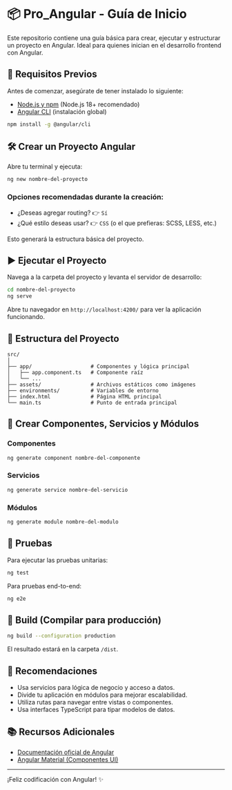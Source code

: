 
# 📦 Pro_Angular - Guía de Inicio

Este repositorio contiene una guía básica para crear, ejecutar y estructurar un proyecto en Angular. Ideal para quienes inician en el desarrollo frontend con Angular.

## 🚀 Requisitos Previos

Antes de comenzar, asegúrate de tener instalado lo siguiente:

- [Node.js y npm](https://nodejs.org/) (Node.js 18+ recomendado)
- [Angular CLI](https://angular.io/cli) (instalación global)

```bash
npm install -g @angular/cli
```

## 🛠️ Crear un Proyecto Angular

Abre tu terminal y ejecuta:

```bash
ng new nombre-del-proyecto
```

### Opciones recomendadas durante la creación:

- ¿Deseas agregar routing? 👉 `Sí`
- ¿Qué estilo deseas usar? 👉 `CSS` (o el que prefieras: SCSS, LESS, etc.)

Esto generará la estructura básica del proyecto.

## ▶️ Ejecutar el Proyecto

Navega a la carpeta del proyecto y levanta el servidor de desarrollo:

```bash
cd nombre-del-proyecto
ng serve
```

Abre tu navegador en `http://localhost:4200/` para ver la aplicación funcionando.

## 📁 Estructura del Proyecto

```text
src/
│
├── app/                   # Componentes y lógica principal
│   ├── app.component.ts   # Componente raíz
│   └── ...
├── assets/                # Archivos estáticos como imágenes
├── environments/          # Variables de entorno
├── index.html             # Página HTML principal
└── main.ts                # Punto de entrada principal
```

## 🧱 Crear Componentes, Servicios y Módulos

### Componentes

```bash
ng generate component nombre-del-componente
```

### Servicios

```bash
ng generate service nombre-del-servicio
```

### Módulos

```bash
ng generate module nombre-del-modulo
```

## 🧪 Pruebas

Para ejecutar las pruebas unitarias:

```bash
ng test
```

Para pruebas end-to-end:

```bash
ng e2e
```

## 🧳 Build (Compilar para producción)

```bash
ng build --configuration production
```

El resultado estará en la carpeta `/dist`.

## 📝 Recomendaciones

- Usa servicios para lógica de negocio y acceso a datos.
- Divide tu aplicación en módulos para mejorar escalabilidad.
- Utiliza rutas para navegar entre vistas o componentes.
- Usa interfaces TypeScript para tipar modelos de datos.

## 📚 Recursos Adicionales

- [Documentación oficial de Angular](https://angular.io/docs)
- [Angular Material (Componentes UI)](https://material.angular.io/)

---

¡Feliz codificación con Angular! ✨
